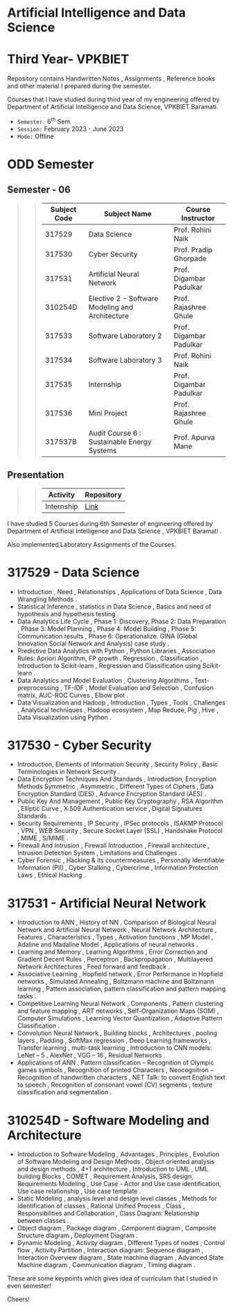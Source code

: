 # Artificial Intelligence and Data Science
# Third Year- VPKBIET


Repository contains Handwritten Notes , Assignments , Reference books and other material I prepared during the semester.  

Courses that I have studied during third year of my engineering offered by Department of Artificial Intelligence and Data Science, VPKBIET Baramati.


- `Semester:` 6<sup>th</sup> Sem  
- `Session:` February 2023 - June 2023 
- `Mode:` Offline 



# ODD Semester


## Semester - 06 
>> Subject Code | Subject Name | Course Instructor
>> --- | --- | ---
>> 317529 | Data Science | Prof. Rohini Naik
>> 317530 | Cyber Security | Prof. Pradip Ghorpade
>> 317531 | Artificial Neural Network | Prof. Digambar Padulkar
>> 310254D| Elective 2 - Software Modeling and Architecture | Prof. Rajashree Ghule
>> 317533 | Software Laboratory 2 | Prof. Digambar Padulkar
>> 317534 | Software Laboratory 3 | Prof. Rohini Naik
>> 317535 | Internship | Prof. Digambar Padulkar
>> 317536 | Mini Project | Prof. Rajashree Ghule
>> 317537B| Audit Course 6 : Sustainable Energy Systems | Prof. Apurva Mane

##   Presentation 
>>   Activity | Repository
>>   --- | ---
>>   Internship | [Link](https://github.com/yashraj9011/Seminar-Details.git)

I have studied 5 Courses during 6th Semester of engineering offered by Department of Artificial Intelligence and Data Science , VPKBIET Baramati .

Also implemented Laboratory Assignments of the Courses.





# 317529 - Data Science
-  Introduction , Need , Relationships , Applications of Data Science , Data Wrangling Methods . 
-  Statistical Inference , statistics in Data Science , Basics and need of hypothesis and hypothesis testing .   
-  Data Analytics Life Cycle , Phase 1: Discovery, Phase 2: Data Preparation , Phase 3: Model Planning , Phase 4: Model Building , Phase 5: Communication results , Phase 6: Operationalize. GINA (Global Innovation Social Network and Analysis) case study .
-  Predictive Data Analytics with Python , Python Libraries , Association Rules: Apriori Algorithm, FP growth . Regression , Classification , Introduction to     Scikit-learn , Regression and Classification using Scikit-learn .
- Data Analytics and Model Evaluation , Clustering Algorithms , Text-preprocessing , TF-IDF , Model Evaluation and Selection , Confusion matrix, AUC-ROC Curves , Elbow plot . 
-  Data Visualization and Hadoop , Introduction , Types , Tools , Challenges , Analytical techniques , Hadoop ecosystem , Map Reduce, Pig , Hive , Data Visualization using Python .
  
# 317530 - Cyber Security
-  Introduction, Elements of Information Security , Security Policy , Basic Terminologies in Network Security .
-  Data Encryption Techniques And Standards , Introduction, Encryption Methods Symmetric , Asymmetric , Different Types of Ciphers , Data Encryption Standard (DES) , Advance Encryption Standard (AES) .
-  Public Key And Management , Public Key Cryptography , RSA Algorithm , Elliptic Curve , X.509 Authentication service , Digital Signatures Standards .
-  Security Requirements , IP Security , IPSec protocols , ISAKMP Protocol , VPN , WEB Security , Secure Socket Layer (SSL) , Handshake Protocol , MIME , S/MIME .
-  Firewall And Intrusion , Firewall Introduction , Firewall architecture , Intrusion Detection System , Limitations and Challenges .
-  Cyber Forensic , Hacking & its countermeasures , Personally Identifiable Information (PII) , Cyber Stalking , Cybercrime , Information Protection Laws , Ethical Hacking . 
  
      

#  317531 - Artificial Neural Network

- Introduction to ANN , History of NN , Comparison of Biological Neural Network and Artificial Neural Network , Neural Network Architecture , Features , Characteristics , Types , Activation functions , MP Model , Adaline and Madaline Model , Applications of neural networks .
- Learning and Memory , Learning Algorithms , Error Correction and Gradient Decent Rules , Perceptron , Backpropagation , Multilayered Network Architectures , Feed forward and feedback .
- Associative Learning , Hopfield network , Error Performance in Hopfield networks , Simulated Annealing , Boltzmann machine and Boltzmann learning , Pattern association, pattern classification and
pattern mapping tasks .
- Competitive Learning Neural Network , Components , Pattern clustering and feature mapping , ART networks , Self-Organization Maps (SOM) , Computer Simulations , Learning Vector Quantization , Adaptive Pattern Classification .
- Convolution Neural Network , Building blocks , Architectures , pooling layers , Padding , SoftMax regression , Deep Learning frameworks , Transfer learning , multi-task learning , Introduction to CNN models: LeNet – 5 , AlexNet , VGG – 16 , Residual Networks .
- Applications of ANN , Pattern classification – Recognition of Olympic games symbols , Recognition of printed Characters , Neocognitron – Recognition of handwritten characters , NET Talk: to convert English text to speech , Recognition of consonant vowel (CV) segments , texture classification and segmentation .



# 310254D - Software Modeling and Architecture
 
- Introduction to Software Modeling , Advantages , Principles , Evolution of Software Modeling and Design Methods , Object oriented analysis and
design methods , 4+1 architecture , Introduction to UML , UML building Blocks , COMET , Requirement Analysis, SRS design, Requirements Modeling , Use Case - Actor and Use case identification, Use case relationship , Use case template .
- Static Modeling , analysis level and design level classes , Methods for identification of classes , Rational Unified Process , Class , Responsibilities and Collaboration , Class Diagram: Relationship between classes .
- Object diagram , Package diagram , Component diagram , Composite Structure diagram , Deployment Diagram .
- Dynamic Modeling , Activity diagram , Different Types of nodes , Control flow , Activity Partition , Interaction diagram: Sequence diagram , Interaction Overview diagram , State machine diagram , Advanced State Machine diagram , Communication diagram , Timing diagram .
  
These are some keypoints which gives idea of curriculam that I studied in even semester! 
 
Cheers!  
